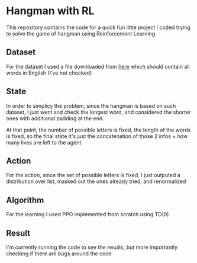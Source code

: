 # Hangman with RL

This repository contains the code for a quick fun little project I coded trying to solve the game of hangman using Reinforcement Learning

## Dataset
For the dataset I used a file downloaded from [here](https://raw.githubusercontent.com/first20hours/google-10000-english/master/google-10000-english-usa-no-swears-medium.txt) which should contain all words in English (I've not checked)

## State
In order to simplicy the problem, since the hangman is based on such dataset, I just went and check the longest word, and considered the shorter ones with additional padding at the end.

At that point, the number of possible letters is fixed, the length of the words is fixed, so the final state it's just the concatenation of those 2 infos + how many lives are left to the agent.

## Action
For the action, since the set of possible letters is fixed, I just outputed a distribution over list, masked out the ones already tried, and renormalized

## Algorithm
For the learning I used PPO implemented from scratch using TD(0)

## Result
I'm currently running the code to see the results, but more importantly checking if there are bugs around the code 